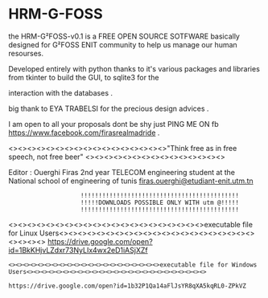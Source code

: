 # HRM-G-FOSS

the HRM-G²FOSS-v0.1 is  a FREE OPEN SOURCE SOTFWARE  basically designed for G²FOSS ENIT community to help us manage our human resourses.

Developed entirely with python thanks to it's various packages and libraries from tkinter to build the GUI, to sqlite3 for the 

interaction with the databases .


big thank to EYA TRABELSI for the precious  design advices .


I am open to all your proposals dont be shy just PING ME ON fb https://www.facebook.com/firasrealmadride .

<><><><><><><><><><><><><><><><><>"Think free as in free speech, not free beer" <><><><><><><><><><><><><><><>
  
  
  Editor : Ouerghi Firas 
  2nd year  TELECOM engineering student at the National school of engineering of tunis
  firas.ouerghi@etudiant-enit.utm.tn
  
  
  
  
  
  
                        !!!!!!!!!!!!!!!!!!!!!!!!!!!!!!!!!!!!!!!!!!!!
                        !!!!!DOWNLOADS POSSIBLE ONLY WITH utm @!!!!!
                        !!!!!!!!!!!!!!!!!!!!!!!!!!!!!!!!!!!!!!!!!!!!
  
  
  <><><><><><><><><><><><><><><><><><><><><>executable file for Linux Users<><><><><><><><><><><><><><><><><><><><><><><><><>
  https://drive.google.com/open?id=1BkKHjvLZdxr73NyLIx4wx2eD1iASjXZf
  
  
    <><><><><><><><><><><><><><><><><><><><><>executable file for Windows Users<><><><><><><><><><><><><><><><><><><><><><><><><>
  
    https://drive.google.com/open?id=1b32P1Qa14aFlJsYR8qXA5kqRL0-ZPkVZ
